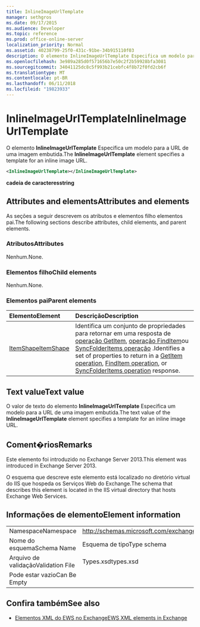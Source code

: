 ```yaml
---
title: InlineImageUrlTemplate
manager: sethgros
ms.date: 09/17/2015
ms.audience: Developer
ms.topic: reference
ms.prod: office-online-server
localization_priority: Normal
ms.assetid: 40238799-25f0-431c-91be-34b915110f03
description: O elemento InlineImageUrlTemplate Especifica um modelo para a URL de uma imagem embutida.
ms.openlocfilehash: 3e989a285d0f571656b7e50c2f2b59928bfa3081
ms.sourcegitcommit: 34041125dc8c5f993b21cebfc4f8b72f0fd2cb6f
ms.translationtype: MT
ms.contentlocale: pt-BR
ms.lasthandoff: 06/11/2018
ms.locfileid: "19823933"
---
```

# <a name="inlineimageurltemplate"></a><span data-ttu-id="f237a-103">InlineImageUrlTemplate</span><span class="sxs-lookup"><span data-stu-id="f237a-103">InlineImageUrlTemplate</span></span>

<span data-ttu-id="f237a-104">O elemento **InlineImageUrlTemplate** Especifica um modelo para a URL de uma imagem embutida.</span><span class="sxs-lookup"><span data-stu-id="f237a-104">The **InlineImageUrlTemplate** element specifies a template for an inline image URL.</span></span> 
  
```XML
<InlineImageUrlTemplate></InlineImageUrlTemplate>
```

 <span data-ttu-id="f237a-105">**cadeia de caracteres**</span><span class="sxs-lookup"><span data-stu-id="f237a-105">**string**</span></span>
## <a name="attributes-and-elements"></a><span data-ttu-id="f237a-106">Attributes and elements</span><span class="sxs-lookup"><span data-stu-id="f237a-106">Attributes and elements</span></span>

<span data-ttu-id="f237a-107">As seções a seguir descrevem os atributos e elementos filho elementos pai.</span><span class="sxs-lookup"><span data-stu-id="f237a-107">The following sections describe attributes, child elements, and parent elements.</span></span>
  
### <a name="attributes"></a><span data-ttu-id="f237a-108">Atributos</span><span class="sxs-lookup"><span data-stu-id="f237a-108">Attributes</span></span>

<span data-ttu-id="f237a-109">Nenhum.</span><span class="sxs-lookup"><span data-stu-id="f237a-109">None.</span></span>
  
### <a name="child-elements"></a><span data-ttu-id="f237a-110">Elementos filho</span><span class="sxs-lookup"><span data-stu-id="f237a-110">Child elements</span></span>

<span data-ttu-id="f237a-111">Nenhum.</span><span class="sxs-lookup"><span data-stu-id="f237a-111">None.</span></span>
  
### <a name="parent-elements"></a><span data-ttu-id="f237a-112">Elementos pai</span><span class="sxs-lookup"><span data-stu-id="f237a-112">Parent elements</span></span>

|<span data-ttu-id="f237a-113">**Elemento**</span><span class="sxs-lookup"><span data-stu-id="f237a-113">**Element**</span></span>|<span data-ttu-id="f237a-114">**Descrição**</span><span class="sxs-lookup"><span data-stu-id="f237a-114">**Description**</span></span>|
|:-----|:-----|
|[<span data-ttu-id="f237a-115">ItemShape</span><span class="sxs-lookup"><span data-stu-id="f237a-115">ItemShape</span></span>](itemshape.md) <br/> |<span data-ttu-id="f237a-116">Identifica um conjunto de propriedades para retornar em uma resposta de [operação GetItem](getitem-operation.md), [operação FindItem](finditem-operation.md)ou [SyncFolderItems operação](syncfolderitems-operation.md) .</span><span class="sxs-lookup"><span data-stu-id="f237a-116">Identifies a set of properties to return in a [GetItem operation](getitem-operation.md), [FindItem operation](finditem-operation.md), or [SyncFolderItems operation](syncfolderitems-operation.md) response.</span></span>  <br/> |
   
## <a name="text-value"></a><span data-ttu-id="f237a-117">Text value</span><span class="sxs-lookup"><span data-stu-id="f237a-117">Text value</span></span>

<span data-ttu-id="f237a-118">O valor de texto do elemento **InlineImageUrlTemplate** Especifica um modelo para a URL de uma imagem embutida.</span><span class="sxs-lookup"><span data-stu-id="f237a-118">The text value of the **InlineImageUrlTemplate** element specifies a template for an inline image URL.</span></span> 
  
## <a name="remarks"></a><span data-ttu-id="f237a-119">Coment�rios</span><span class="sxs-lookup"><span data-stu-id="f237a-119">Remarks</span></span>

<span data-ttu-id="f237a-120">Este elemento foi introduzido no Exchange Server 2013.</span><span class="sxs-lookup"><span data-stu-id="f237a-120">This element was introduced in Exchange Server 2013.</span></span>
  
<span data-ttu-id="f237a-121">O esquema que descreve este elemento está localizado no diretório virtual do IIS que hospeda os Serviços Web do Exchange.</span><span class="sxs-lookup"><span data-stu-id="f237a-121">The schema that describes this element is located in the IIS virtual directory that hosts Exchange Web Services.</span></span>
  
## <a name="element-information"></a><span data-ttu-id="f237a-122">Informações de elemento</span><span class="sxs-lookup"><span data-stu-id="f237a-122">Element information</span></span>

|||
|:-----|:-----|
|<span data-ttu-id="f237a-123">Namespace</span><span class="sxs-lookup"><span data-stu-id="f237a-123">Namespace</span></span>  <br/> |http://schemas.microsoft.com/exchange/services/2006/types  <br/> |
|<span data-ttu-id="f237a-124">Nome do esquema</span><span class="sxs-lookup"><span data-stu-id="f237a-124">Schema Name</span></span>  <br/> |<span data-ttu-id="f237a-125">Esquema de tipo</span><span class="sxs-lookup"><span data-stu-id="f237a-125">Type schema</span></span>  <br/> |
|<span data-ttu-id="f237a-126">Arquivo de validação</span><span class="sxs-lookup"><span data-stu-id="f237a-126">Validation File</span></span>  <br/> |<span data-ttu-id="f237a-127">Types.xsd</span><span class="sxs-lookup"><span data-stu-id="f237a-127">types.xsd</span></span>  <br/> |
|<span data-ttu-id="f237a-128">Pode estar vazio</span><span class="sxs-lookup"><span data-stu-id="f237a-128">Can Be Empty</span></span>  <br/> ||
   
## <a name="see-also"></a><span data-ttu-id="f237a-129">Confira também</span><span class="sxs-lookup"><span data-stu-id="f237a-129">See also</span></span>



- [<span data-ttu-id="f237a-130">Elementos XML do EWS no Exchange</span><span class="sxs-lookup"><span data-stu-id="f237a-130">EWS XML elements in Exchange</span></span>](ews-xml-elements-in-exchange.md)

